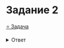 # Задание 2
[:star: Задача](https://inf-ege.sdamgia.ru/problem?id=27673)
<details>
<summary>Ответ</summary>
1400631
</details>


